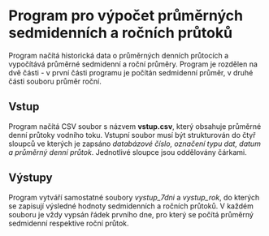 # Program pro výpočet průměrných sedmidenních a ročních průtoků
Program načítá historická data o průměrných denních průtocích a vypočítává průměrné sedmidenní a roční průměry. Program je rozdělen na dvě části - v první části programu je počítán sedmidenní průměr, v druhé části souboru průměr roční. 

## Vstup 
Program načítá CSV soubor s názvem **vstup.csv**, který obsahuje průměrné denní průtoky vodního toku. Vstupní soubor musí být strukturován do čtyř sloupců ve kterých je zapsáno  *databázové číslo, označení typu dat, datum a průměrný denní průtok*. Jednotlivé sloupce jsou oddělovány čárkami. 

## Výstupy
Program vytváří samostatné soubory *vystup_7dni* a *vystup_rok*, do kterých se zapisují výsledné hodnoty sedmidenních a ročních průtoků. V každém souboru je vždy vypsán řádek prvního dne, pro který se počítá průměrný sedmidenní respektive roční průtok. 
